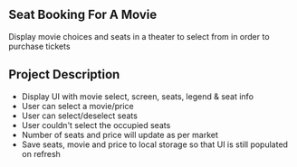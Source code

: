 ## Seat Booking For A Movie

Display movie choices and seats in a theater to select from in order to purchase tickets

## Project Description

- Display UI with movie select, screen, seats, legend & seat info
- User can select a movie/price
- User can select/deselect seats
- User couldn't select the occupied seats
- Number of seats and price will update as per market
- Save seats, movie and price to local storage so that UI is still populated on refresh
